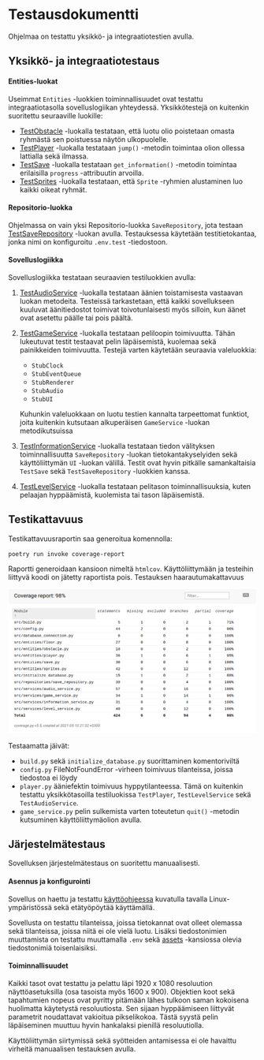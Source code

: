 # Testausdokumentti

Ohjelmaa on testattu yksikkö- ja integraatiotestien avulla.

## Yksikkö- ja integraatiotestaus

#### Entities-luokat

Useimmat `Entities` -luokkien toiminnallisuudet ovat testattu integraatiotasolla sovelluslogiikan yhteydessä. Yksikkötestejä on kuitenkin suoritettu seuraaville luokille:

* [TestObstacle](https://github.com/TopiasHarjunpaa/ot-harjoitustyo/blob/main/src/tests/entities/obstacle_test.py) -luokalla testataan, että luotu olio poistetaan omasta ryhmästä sen poistuessa näytön ulkopuolelle.
* [TestPlayer](https://github.com/TopiasHarjunpaa/ot-harjoitustyo/blob/main/src/tests/entities/player_test.py) -luokalla testataan `jump()` -metodin toimintaa olion ollessa lattialla sekä ilmassa.
* [TestSave](https://github.com/TopiasHarjunpaa/ot-harjoitustyo/blob/main/src/tests/entities/save_test.py) -luokalla testataan `get_information()` -metodin toimintaa erilaisilla `progress` -attribuutin arvoilla.
* [TestSprites](https://github.com/TopiasHarjunpaa/ot-harjoitustyo/blob/main/src/tests/entities/sprites_test.py) -luokalla testataan, että `Sprite` -ryhmien alustaminen luo kaikki oikeat ryhmät.

#### Repositorio-luokka

Ohjelmassa on vain yksi Repositorio-luokka `SaveRepository`, jota testaan [TestSaveRepository](https://github.com/TopiasHarjunpaa/ot-harjoitustyo/blob/main/src/tests/repositories/save_repository_test.py) -luokan avulla. Testauksessa käytetään testitietokantaa, jonka nimi on konfiguroitu `.env.test` -tiedostoon.

#### Sovelluslogiikka

Sovelluslogiikka testataan seuraavien testiluokkien avulla:

1. [TestAudioService](https://github.com/TopiasHarjunpaa/ot-harjoitustyo/blob/main/src/tests/services/audio_service_test.py) -luokalla testataan äänien toistamisesta vastaavan luokan metodeita. Testeissä tarkastetaan, että kaikki sovellukseen kuuluvat äänitiedostot toimivat toivotunlaisesti myös silloin, kun äänet ovat asetettu päälle tai pois päältä.
2. [TestGameService](https://github.com/TopiasHarjunpaa/ot-harjoitustyo/blob/main/src/tests/services/game_service_test.py) -luokalla testataan peliloopin toimivuutta. Tähän lukeutuvat testit testaavat pelin läpäisemistä, kuolemaa sekä painikkeiden toimivuutta. Testejä varten käytetään seuraavia valeluokkia:

    * `StubClock`
    * `StubEventQueue`
    * `StubRenderer`
    * `StubAudio`
    * `StubUI`

    Kuhunkin valeluokkaan on luotu testien kannalta tarpeettomat funktiot, joita kuitenkin kutsutaan alkuperäisen `GameService` -luokan metodikutsuissa

3. [TestInformationService](https://github.com/TopiasHarjunpaa/ot-harjoitustyo/blob/main/src/tests/services/information_service_test.py) -luokalla testataan tiedon välityksen toiminnallisuutta `SaveRepository` -luokan tietokantakyselyiden sekä käyttöliittymän `UI` -luokan välillä. Testit ovat hyvin pitkälle samankaltaisia `TestSave` sekä `TestSaveRepository` -luokkien kanssa.

4. [TestLevelService](https://github.com/TopiasHarjunpaa/ot-harjoitustyo/blob/main/src/tests/services/level_service_test.py) -luokalla testataan pelitason toiminnallisuuksia, kuten pelaajan hyppäämistä, kuolemista tai tason läpäisemistä.

## Testikattavuus

Testikattavuusraportin saa generoitua komennolla:

```
poetry run invoke coverage-report
```

Raportti generoidaan kansioon nimeltä `htmlcov`. Käyttöliittymään ja testeihin liittyvä koodi on jätetty raportista pois. Testauksen haarautumakattavuus

<img src="https://github.com/TopiasHarjunpaa/ot-harjoitustyo/blob/main/dokumentaatio/kuvat/testikattavuus.png" width="1000">

Testaamatta jäivät: 
* `build.py` sekä `initialize_database.py` suorittaminen komentoriviltä
* `config.py` FileNotFoundError -virheen toimivuus tilanteissa, joissa tiedostoa ei löydy
* `player.py` ääniefektin toimivuus hyppytilanteessa. Tämä on kuitenkin testattu yksikkötasoilla testiluokissa `TestPlayer`, `TestLevelService` sekä `TestAudioService`.
* `game_service.py` pelin sulkemista varten toteutetun `quit()` -metodin kutsuminen käyttöliittymäolion avulla.

## Järjestelmätestaus

Sovelluksen järjestelmätestaus on suoritettu manuaalisesti.

#### Asennus ja konfigurointi

Sovellus on haettu ja testattu [käyttöohjeessa](https://github.com/TopiasHarjunpaa/ot-harjoitustyo/blob/main/dokumentaatio/kayttoohje.md) kuvatulla tavalla Linux-ympäristössä sekä etätyöpöytää käyttämällä.

Sovellusta on testattu tilanteissa, joissa tietokannat ovat olleet olemassa sekä tilanteissa, joissa niitä ei ole vielä luotu. Lisäksi tiedostonimien muuttamista on testattu muuttamalla `.env` sekä [assets](https://github.com/TopiasHarjunpaa/ot-harjoitustyo/tree/main/src/assets) -kansiossa olevia tiedostonimiä toisenlaisiksi.

#### Toiminnallisuudet

Kaikki tasot ovat testattu ja pelattu läpi 1920 x 1080 resoluution näyttöasetuksilla (osa tasoista myös 1600 x 900). Objektien koot sekä tapahtumien nopeus ovat pyritty pitämään lähes tulkoon saman kokoisena huolimatta käytetystä resoluutiosta. Sen sijaan hyppäämiseen liittyvät parametrit noudattavat vakioitua pikselikokoa. Tästä syystä pelin läpäiseminen muuttuu hyvin hankalaksi pienillä resoluutiolla.

Käyttöliittymän siirtymissä sekä syötteiden antamisessa ei ole havaittu virheitä manuaalisen testauksen avulla.


